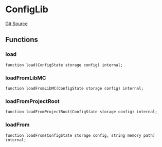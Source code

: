 # ConfigLib
[Git Source](https://github.com/metacontract/mc/blob/main/src/devkit/system/Config.sol)


## Functions
### load


```solidity
function load(ConfigState storage config) internal;
```

### loadFromLibMC


```solidity
function loadFromLibMC(ConfigState storage config) internal;
```

### loadFromProjectRoot


```solidity
function loadFromProjectRoot(ConfigState storage config) internal;
```

### loadFrom


```solidity
function loadFrom(ConfigState storage config, string memory path) internal;
```

